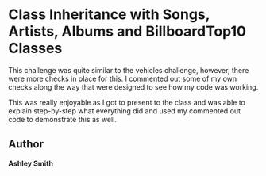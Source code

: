 # Class Inheritance with Songs, Artists, Albums and BillboardTop10 Classes

This challenge was quite similar to the vehicles challenge, however, there were more checks in place for this. I commented out some of my own checks along the way that were designed to see how my code was working.

This was really enjoyable as I got to present to the class and was able to explain step-by-step what everything did and used my commented out code to demonstrate this as well.

## Author

**Ashley Smith**

